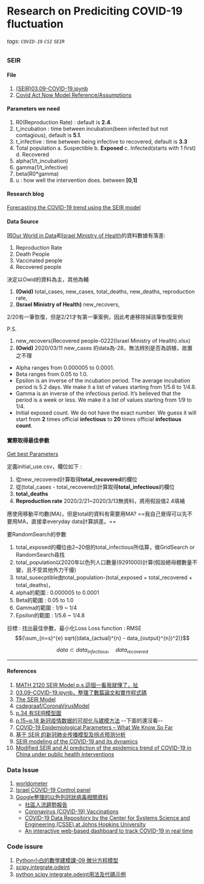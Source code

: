 # Research on Prediciting COVID-19 fluctuation

###### tags: `COVID-19` `CSI` `SEIR`

<!-- ### 實驗階段
:::info
1. 從新冠肺炎資料集獲取所需的資料(COVID-19 raw data)
2. 將COVID-19 raw data作為SEIR Model的Input
3. 獲得SEIR Model的Output
4. 結合COVID-19 Raw data與SEIR Model的Output，是為第二筆資料集(CSI dataset)
5. 將第二筆資料集(CSI dataset)作為CSI Model的Input。
6. CSI Model(Supervised)搭配Moving window使用
:::

### My job in this research during winter vacation

1. 了解SEIR Model(X,Y要用)
2. 從學姊給的X,Y定義，備齊資料集
3. 確定CSI(Supervised)程式碼可以使用，重構程式碼
 -->

### SEIR
#### File
1. [(SEIR)03.09-COVID-19.ipynb](https://drive.google.com/file/d/1cC46W6cBN9EcEs0dRwhU0dNU6bEo8u1t/view?usp=sharing)
2. [Covid Act Now Model Reference/Assumptions]([file:///G:/%E6%88%91%E7%9A%84%E9%9B%B2%E7%AB%AF%E7%A1%AC%E7%A2%9F/%E7%A0%94%E7%A9%B6%E6%89%80/%E8%AB%96%E6%96%87%E7%A0%94%E7%A9%B6/COVID-19/2020_%E9%A0%90%E6%A8%A1SEIR_Covid_Act_Now_Model_References_and_Assumptions.pdf](https://drive.google.com/file/d/1DrfzmftybdDwp_-LA8eGEx0xRMzsVJ7n/view?usp=sharing))
#### Parameters we need
1. R0(Reproduction Rate) : default is **2.4**.
2. t_incubation : time between incubation(been infected but not contagious), default is **5.1**.
3. t_infective : time between being infective to recovered, default is **3.3**
4. Total population
    a. Suspectible
    b. **Exposed**
    c. Infected(starts with 1 first)
    d. Recovered
6. alpha(1/t_incubation)
7. gamma(1/t_infective)
8. beta(R0*gamma)
9. u : how well the intervention does. between **[0,1]**

#### Research blog
[Forecasting the COVID-19 trend using the SEIR model](https://towardsdatascience.com/forecasting-the-covid-19-trend-using-the-seir-model-90979abb9e64)


#### Data Source
因[Our World in Data](https://ourworldindata.org/coronavirus)和[Israel Ministry of Health](https://datadashboard.health.gov.il/COVID-19/general)的資料數據有落差:
1. Reproduction Rate
2. Death People
3. Vaccinated people
4. Recovered people

決定以Owid的資料為主，其他為輔
1. **(Owid)** total_cases, new_cases, total_deaths, new_deaths, reproduction rate,
2. **(Israel Ministry of Health)** new_recovers, 

2/20有一筆恢復，但是2/21才有第一筆案例，因此考慮移除掉該筆恢復案例

P.S.
1. new_recovers(Recovered people-0222(Israel Ministry of Health).xlsx)
2. **(Owid)** 2020/03/11 new_cases 的data為-28，無法辨別是否為誤植，故置之不理

* Alpha ranges from 0.000005 to 0.0001.
* Beta ranges from 0.05 to 1.0.
* Epsilon is an inverse of the incubation period. The average incubation period is 5.2 days. We make it a list of values starting from 1/5.6 to 1/4.8.
* Gamma is an inverse of the infectious period. It’s believed that the period is a week or less. We make it a list of values starting from 1/9 to 1/4.
* Initial exposed count. We do not have the exact number. We guess it will start from **2** times official **infectious** to **20** times official **infectious count**.

#### 實際取得最佳參數

[Get best Parameters](https://colab.research.google.com/drive/1ndH4lmfJq30HI5yFMlq-sWez7BYZzQSV?usp=sharing)

定義initial_use.csv，欄位如下 :
1. 從new_recovered計算取得**total_recovered**的欄位
2. 從(total_cases - total_recovered)計算取得**total_infectious**的欄位
3. **total_deaths**
4. **Reproduction rate**  2020/2/21~2020/3/13無資料，將用假設值2.4填補

應使用移動平均數(MA)，但是total的資料有需要用MA?
==我自己覺得可以先不要用MA，直接拿everyday data計算誤差。==

要RandomSearch的參數

1. total_exposed的欄位由2~20倍的total_infectious所估算，做GridSearch or RandomSearch尋找
2. total_population以2020年以色列人口數量(9291000)計算(假設總母體數量不變，且不受其他外力干擾)
3. total_susecptible由total_population-(total_exposed + total_recovered + total_deaths)，
4. alpha的範圍 : 0.000005 to 0.0001
5. Beta的範圍 : 0.05 to 1.0
6. Gamma的範圍 : 1/9 ~ 1/4
7. Epsilon的範圍 : 1/5.6 ~ 1/4.8

目標 : 找出最佳參數，最小化Loss
Loss function : RMSE
$${\sum_{n=s}^{e} sqrt((data_{actual}^{n} - data_{output}^{n})^2)}$$ 

$${data \subset data_{infectious} ,\quad data_{recovered}  }$$





---
#### References
1. [MATH 2120 SEIR Model p.s.這個一看我就懂了，扯](https://www.youtube.com/watch?v=s__bX_81PdY)
2. [03.09-COVID-19.ipynb，整理了數篇論文和實作程式碼](https://colab.research.google.com/github/jckantor/CBE30338/blob/master/docs/03.09-COVID-19.ipynb?hl=en)
3. [The SEIR Model](https://cs.uwaterloo.ca/~paforsyt/SEIR.html)
4. [csdegraaf/CoronaVirusModel](https://github.com/csdegraaf/CoronaVirusModel)
6. [p.34 有SEIR模型圖](https://ir.nctu.edu.tw/bitstream/11536/79103/1/357501.pdf)
7. [p.15~p.18 新冠疫情数据的可视化与建模方法](https://www.stata.com/meeting/china20-TurnTech/slides/China20_Xiao_Guangen.pdf)
--下面的還沒看--
7. [COVID-19 Epidemiological Parameters – What We Know So Far](https://www.publichealthontario.ca/-/media/documents/ncov/what-we-know-feb-04-2020.pdf?la=en)
8. [基于 SEIR 的新冠肺炎传播模型及拐点预测分析](http://www.juestc.uestc.edu.cn/fileDZKJDX_ZKB/journal/article/dzkjdxxbzrkxb/2020/3/PDF/2020029.pdf)
9. [SEIR modeling of the COVID-19 and its dynamics](https://link.springer.com/content/pdf/10.1007/s11071-020-05743-y.pdf)
10. [Modified SEIR and AI prediction of the epidemics trend of COVID-19 in China under public health interventions](https://www.ncbi.nlm.nih.gov/pmc/articles/PMC7139011/pdf/jtd-12-03-165.pdf)

### Data Issue
1. [worldometer](https://www.worldometers.info/coronavirus/country/israel/)
2. [Israel COVID-19 Control panel](https://datadashboard.health.gov.il/COVID-19/general)
3. [Google整理的以色列冠狀病毒相關資料](https://news.google.com/covid19/map?hl=zh-TW&mid=%2Fm%2F03spz&gl=TW&ceid=TW%3Azh-Hant&state=4)
    * [社區人流趨勢報告](https://www.google.com/covid19/mobility/)
    * [Coronavirus (COVID-19) Vaccinations](https://ourworldindata.org/covid-vaccinations?country=ISR)
    * [COVID-19 Data Repository by the Center for Systems Science and Engineering (CSSE) at Johns Hopkins University](https://github.com/CSSEGISandData/COVID-19)
    * [An interactive web-based dashboard to track COVID-19 in real time
](https://www.thelancet.com/journals/laninf/article/PIIS1473-3099(20)30120-1/fulltext)

### Code issure
1. [Python小白的數學建模課-09 微分方程模型](https://www.796t.com/article.php?id=299860)
2. [scipy.integrate.odeint](https://docs.scipy.org/doc/scipy/reference/generated/scipy.integrate.odeint.html)
1. [python scipy integrate.odeint用法及代碼示例](https://vimsky.com/zh-tw/examples/usage/python-scipy.integrate.odeint.html)
<!-- ### 隨筆記

1. 以Moving window解決Concept Drifting的問題
2. 整理Covid-19在以色列的資料(還沒切割train, test)，等學姊給出政策的資料來源，再進一步整合
3. 嘗試搞懂SEIR，並以COVID-19 Raw data實作看看 -->

